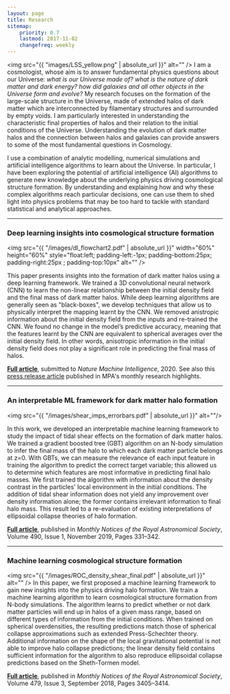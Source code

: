 ```yaml
---
layout: page
title: Research
sitemap:
    priority: 0.7
    lastmod: 2017-11-02
    changefreq: weekly
---
```

 <span class="image right"><img src="{{ "images/LSS_yellow.png" | absolute_url }}" alt="" /></span> 
I am a cosmologist, whose aim is to answer fundamental physics questions about our Universe: <i>what is our Universe made of? what is the nature of dark matter and dark energy? how did galaxies and all other objects in the Universe form and evolve?</i> My research focuses on the formation of the large-scale structure in the Universe, made of extended halos of dark matter which are interconnected by filamentary structures and surrounded by empty voids. I am particularly interested in understanding the characteristic final properties of halos and their relation to the initial conditions of the Universe. Understanding the evolution of dark matter halos and the connection between halos and galaxies can provide answers to some of the most fundamental questions in Cosmology.

I use a combination of analytic modelling, numerical simulations and artificial intelligence algorithms to learn about the Universe. In particular, I have been exploring the potential of artificial intelligence (AI) algorithms to generate new knowledge about the underlying physics driving cosmological structure formation. By understanding and explaining how and why these complex algorithms reach particular decisions, one can use them to shed light into physics problems that may be too hard to tackle with standard statistical and analytical approaches.

<hr />

### Deep learning insights into cosmological structure formation 


<img src="{{ "/images/dl_flowchart2.pdf" | absolute_url }}"  width="60%" height="60%" style="float:left; padding-left:-1px;
padding-bottom:25px; padding-right:25px ; padding-top:10px" alt="" />

This paper presents insights into the formation of dark matter halos using a deep learning framework. We trained a 3D convolutional neural network (CNN) to learn the non-linear relationship between the initial density field and the final mass of dark matter halos. While deep learning algorithms are generally seen as "black-boxes", we develop techniques that allow us to physically interpret the mapping learnt by the CNN. We removed anistropic information about the initial density field from the inputs and re-trained the CNN. We found no change in the model’s predictive accuracy, meaning that the features learnt by the CNN are equivalent to spherical averages over the initial density field. In other words, anisotropic information in the initial density field does not play a significant role in predicting the final mass of halos.

<a href="https://arxiv.org/abs/2011.10577"><b>Full article</b></a>, submitted to <i>Nature Machine Intelligence</i>, 2020. See also this <a href="https://www.mpa-garching.mpg.de/915942/hl202102?c=27981">press release article</a> published in MPA's monthly research highlights.

<hr />

### An interpretable ML framework for dark matter halo formation

<span class="image right"><img src="{{ "/images/shear_imps_errorbars.pdf" | absolute_url }}" alt=""/></span>

In this work, we developed an interpretable machine learning framework to study the impact of tidal shear effects on the formation of dark matter halos. We trained a gradient boosted tree (GBT) algorithm on an N-body simulation to infer the final mass of the halo to which each dark matter particle belongs at z=0. With GBTs, we can measure the relevance of each input feature in training the algorithm to predict the correct target variable; this allowed us to determine which features are most informative in predicting final halo masses. We first trained the algorithm with information about the density contrast in the particles' local environment in the initial conditions. The addition of tidal shear information does not yield any improvement over density information alone; the former contains irrelevant information to final halo mass. This result led to a re-evaluation of existing interpretations of ellipsoidal collapse theories of halo formation.

<a href="https://arxiv.org/abs/1906.06339"><b>Full article</b></a>, published in <i>Monthly Notices of the Royal Astronomical Society</i>, Volume 490, Issue 1, November 2019, Pages 331–342.

<hr />


### Machine learning cosmological structure formation

<span class="image left"><img src="{{ "/images/ROC_density_shear_final.pdf" | absolute_url }}" alt="" /></span>
In this paper, we first proposed a machine learning framework to gain new insights into the physics driving halo formation. We train a machine learning algorithm to learn cosmological structure formation from N-body simulations. The algorithm learns to predict whether or not dark matter particles will end up in halos of a given mass range, based on different types of information from the initial conditions.  When trained on spherical overdensities, the resulting predictions match those of spherical collapse approximations such as extended Press-Schechter theory. Additional information on the shape of the local gravitational potential is not able to improve halo collapse predictions; the linear density field contains sufficient information for the algorithm to also reproduce ellipsoidal collapse predictions based on the Sheth-Tormen model. 

<a href="https://arxiv.org/abs/1802.04271"><b>Full article</b></a>, published in <i>Monthly Notices of the Royal Astronomical Society</i>, Volume 479, Issue 3, September 2018, Pages 3405–3414.
